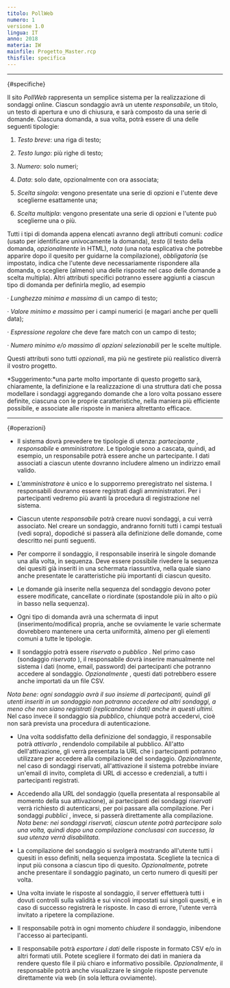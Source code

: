 ```yaml
---
titolo: PollWeb
numero: 1
versione 1.0
lingua: IT
anno: 2018
materia: IW
mainfile: Progetto_Master.rcp
thisfile: specifica
---
```


-------

{#specifiche}

Il sito *PollWeb* rappresenta un semplice sistema per
la realizzazione di sondaggi online. Ciascun sondaggio avrà un utente *responsabile*,
un titolo, un testo di apertura e uno di chiusura, e sarà composto da una serie
di domande. Ciascuna domanda, a sua volta, potrà essere di una delle seguenti
tipologie:

1) *Testo
   breve*: una riga di testo;

2) *Testo
   lungo*: più righe di testo;

3) *Numero*:
   solo numeri;

4) *Data*:
   solo date, opzionalmente con ora associata;

5) *Scelta
   singola*: vengono presentate una serie di opzioni e l'utente deve sceglierne
   esattamente una;

6) *Scelta
   multipla*: vengono presentate una serie di opzioni e l'utente può sceglierne
   una o più.

Tutti i tipi di domanda appena elencati avranno degli
attributi comuni: *codice* (usato per identificare univocamente la
domanda), *testo* (il testo della domanda, *opzionalmente* in HTML), *nota*
(una nota esplicativa che potrebbe apparire dopo il quesito per guidarne la
compilazione), *obbligatoria* (se impostato, indica che l'utente deve
necessariamente rispondere alla domanda, o scegliere (almeno) una delle
risposte nel caso delle domande a scelta multipla). Altri attributi specifici
potranno essere aggiunti a ciascun tipo di domanda per definirla meglio, ad
esempio

· *Lunghezza* *minima e massima* di un campo di testo;

· *Valore* *minimo e massimo* per i campi numerici (e
magari anche per quelli data);

· *Espressione regolare* che deve fare match con un campo di
testo;

· *Numero minimo e/o massimo di opzioni selezionabili* per le
scelte multiple.

Questi attributi sono tutti *opzionali*, ma più ne
gestirete più realistico diverrà il vostro progetto.

*Suggerimento:*una parte molto importante di questo
progetto sarà, chiaramente, la definizione e la realizzazione di una struttura
dati che possa modellare i sondaggi aggregando domande che a loro volta possano
essere definite, ciascuna con le proprie caratteristiche, nella maniera più
efficiente possibile, e associate alle risposte in maniera altrettanto efficace.

-------

{#operazioni}

- Il sistema dovrà prevedere tre tipologie di utenza: *partecipante* ,
  *responsabile* e *amministratore*. Le tipologie sono a cascata,
  quindi, ad esempio, un responsabile potrà essere anche un partecipante. I dati
  associati a ciascun utente dovranno includere almeno un indirizzo email valido.

- *L'amministratore* è unico e lo supporremo preregistrato nel
  sistema. I responsabili dovranno essere registrati dagli amministratori. Per i
  partecipanti vedremo più avanti la procedura di registrazione nel sistema.

- Ciascun utente *responsabile* potrà creare nuovi sondaggi, a
  cui verrà associato. Nel creare un sondaggio, andranno forniti tutti i campi
  testuali (vedi sopra), dopodiché si passerà alla definizione delle domande,
  come descritto nei punti seguenti.

- Per comporre il sondaggio, il responsabile inserirà le singole domande
  una alla volta, in sequenza. Deve essere possibile rivedere la sequenza dei
  quesiti già inseriti in una schermata riassuntiva, nella quale siano anche
  presentate le caratteristiche più importanti di ciascun quesito.

- Le domande già inserite nella sequenza del sondaggio devono poter
  essere modificate, cancellate o riordinate (spostandole più in alto o più in
  basso nella sequenza).

- Ogni tipo di domanda avrà una schermata di input
  (inserimento/modifica) propria, anche se ovviamente le varie schermate
  dovrebbero mantenere una certa uniformità, almeno per gli elementi comuni a
  tutte le tipologie.

- Il sondaggio potrà essere *riservato* o *pubblico* . Nel
  primo caso (sondaggio *riservato* ), il responsabile dovrà inserire
  manualmente nel sistema i dati (nome, email, password) dei partecipanti che
  potranno accedere al sondaggio. *Opzionalmente* , questi dati potrebbero
  essere anche importati da un file CSV.   

*Nota bene: ogni sondaggio avrà il suo insieme di partecipanti, quindi gli
utenti inseriti in un sondaggio non potranno accedere ad altri sondaggi, a meno
che non siano registrati (replicandone i dati) anche in questi ultimi.* Nel
caso invece il sondaggio sia *pubblico*, chiunque potrà accedervi, cioè
non sarà prevista una procedura di autenticazione.

- Una volta soddisfatto della definizione del sondaggio, il
  responsabile potrà *attivarlo* , rendendolo compilabile al pubblico.
  All'atto dell'attivazione, gli verrà presentata la URL che i partecipanti
  potranno utilizzare per accedere alla compilazione del sondaggio. *Opzionalmente*,
  nel caso di sondaggi riservati, all'attivazione il sistema potrebbe inviare un'email
  di invito, completa di URL di accesso e credenziali, a tutti i partecipanti
  registrati.

- Accedendo alla URL del sondaggio (quella presentata al
  responsabile al momento della sua attivazione), ai partecipanti dei sondaggi *riservati*
  verrà richiesto di autenticarsi, per poi passare alla compilazione. Per i
  sondaggi *pubblici* , invece, si passerà direttamente alla compilazione. *Nota
  bene: nei sondaggi riservati, ciascun utente potrà partecipare solo una volta,
  quindi dopo una compilazione conclusasi con successo, la sua utenza verrà
  disabilitata.*

- La compilazione del sondaggio si svolgerà mostrando all'utente
  tutti i quesiti in esso definiti, nella sequenza impostata. Scegliete la
  tecnica di input più consona a ciascun tipo di quesito. *Opzionalmente*,
  potrete anche presentare il sondaggio paginato, un certo numero di quesiti per
  volta.

- Una volta inviate le risposte al sondaggio, il server effettuerà
  tutti i dovuti controlli sulla validità e sui vincoli impostati sui singoli
  quesiti, e in caso di successo registrerà le risposte. In caso di errore,
  l'utente verrà invitato a ripetere la compilazione.

- Il responsabile potrà in ogni momento *chiudere* il
  sondaggio, inibendone l'accesso ai partecipanti.

- Il responsabile potrà *esportare i dati* delle risposte in
  formato CSV e/o in altri formati utili. Potete scegliere il formato dei dati in
  maniera da rendere questo file il più chiaro e informativo possibile. *Opzionalmente*,
  il responsabile potrà anche visualizzare le singole risposte pervenute
  direttamente via web (in sola lettura ovviamente).
